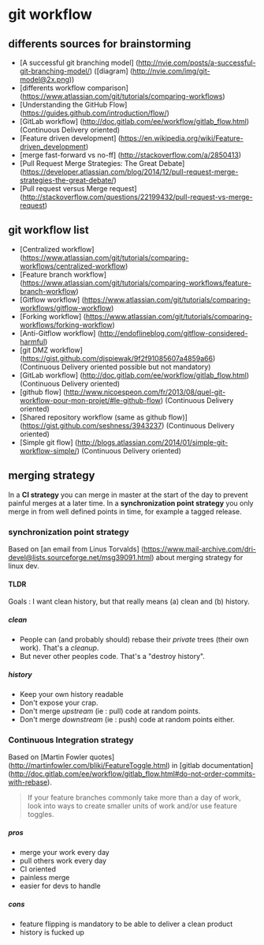 # git workflow

## differents sources for brainstorming
- [A successful git branching model] (http://nvie.com/posts/a-successful-git-branching-model/) ([diagram] (http://nvie.com/img/git-model@2x.png))
- [differents workflow comparison] (https://www.atlassian.com/git/tutorials/comparing-workflows)
- [Understanding the GitHub Flow] (https://guides.github.com/introduction/flow/)
- [GitLab workflow] (http://doc.gitlab.com/ee/workflow/gitlab_flow.html) (Continuous Delivery oriented)
- [Feature driven development] (https://en.wikipedia.org/wiki/Feature-driven_development)
- [merge fast-forward vs no-ff] (http://stackoverflow.com/a/2850413)
- [Pull Request Merge Strategies: The Great Debate] (https://developer.atlassian.com/blog/2014/12/pull-request-merge-strategies-the-great-debate/)
- [Pull request versus Merge request] (http://stackoverflow.com/questions/22199432/pull-request-vs-merge-request)

## git workflow list

- [Centralized workflow] (https://www.atlassian.com/git/tutorials/comparing-workflows/centralized-workflow)
- [Feature branch workflow] (https://www.atlassian.com/git/tutorials/comparing-workflows/feature-branch-workflow)
- [Gitflow workflow] (https://www.atlassian.com/git/tutorials/comparing-workflows/gitflow-workflow)
- [Forking workflow] (https://www.atlassian.com/git/tutorials/comparing-workflows/forking-workflow)
- [Anti-Gitflow workflow] (http://endoflineblog.com/gitflow-considered-harmful)
- [git DMZ workflow] (https://gist.github.com/djspiewak/9f2f91085607a4859a66) (Continuous Delivery oriented possible but not mandatory)
- [GitLab workflow] (http://doc.gitlab.com/ee/workflow/gitlab_flow.html) (Continuous Delivery oriented)
- [github flow] (http://www.nicoespeon.com/fr/2013/08/quel-git-workflow-pour-mon-projet/#le-github-flow) (Continuous Delivery oriented)
- [Shared repository workflow (same as github flow)] (https://gist.github.com/seshness/3943237) (Continuous Delivery oriented)
- [Simple git flow] (http://blogs.atlassian.com/2014/01/simple-git-workflow-simple/) (Continuous Delivery oriented)


## merging strategy
In a **CI strategy** you can merge in master at the start of the day to prevent painful merges at a later time.
In a **synchronization point strategy** you only merge in from well defined points in time, for example a tagged release.

### synchronization point strategy
Based on [an email from Linus Torvalds] (https://www.mail-archive.com/dri-devel@lists.sourceforge.net/msg39091.html) about merging strategy for linux dev.

#### TLDR
Goals : I want clean history, but that really means (a) clean and (b) history.

##### clean
- People can (and probably should) rebase their _private_ trees (their own work). That's a _cleanup_.
- But never other peoples code. That's a "destroy history".

##### history
- Keep your own history readable
- Don't expose your crap.
- Don't merge _upstream_ (ie : pull) code at random points.
- Don't merge _downstream_ (ie : push) code at random points either.

### Continuous Integration strategy
Based on [Martin Fowler quotes] (http://martinfowler.com/bliki/FeatureToggle.html) in [gitlab documentation] (http://doc.gitlab.com/ee/workflow/gitlab_flow.html#do-not-order-commits-with-rebase).
> If your feature branches commonly take more than a day of work, look into ways to create smaller units of work and/or use feature toggles.

##### pros
- merge your work every day
- pull others work every day
- CI oriented
- painless merge
- easier for devs to handle

##### cons
- feature flipping is mandatory to be able to deliver a clean product
- history is fucked up
